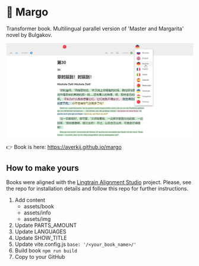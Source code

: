 # 📕 Margo

Transformer book. Multilingual parallel version of 'Master and Margarita' novel by Bulgakov.

![](./img/readme.png)

👉 Book is here:
https://averkij.github.io/margo

## How to make yours

Books were aligned with the [Lingtrain Alignment Studio](https://github.com/averkij/a-studio) project. Please, see the repo for installation details and follow this repo for further instructions.

1. Add content
   - assets/book
   - assets/info
   - assets/img
2. Update PARTS_AMOUNT
3. Update LANGUAGES
4. Update SHOW_TITLE
5. Update vite.config.js
   `base: '/<your_book_name>/'`
6. Build book
   `npm run build`
7. Copy to your GitHub
